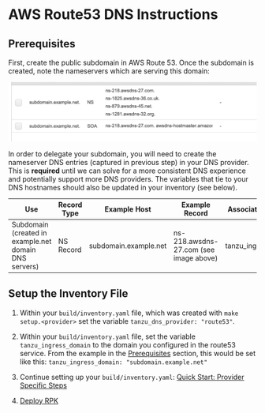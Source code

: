 # AWS Route53 DNS Instructions

## Prerequisites
First, create the public subdomain in AWS Route 53.  Once the subdomain is created, note the nameservers which are serving this domain:

![Custom Subdomain](../images/custom-subdomain.png)

In order to delegate your subdomain, you will need to create the nameserver DNS entries (captured in previous step) in your DNS provider.  This is **required** until we can solve
for a more consistent DNS experience and potentially support more DNS providers.  The variables that tie to your DNS hostnames should also be updated in your inventory (see below).

| Use | Record Type | Example Host | Example Record |Associated Variable |
| --- | --- | --- | --- | --- |
| Subdomain (created in example.net domain DNS servers) | NS Record | subdomain.example.net | ns-218.awsdns-27.com (see image above)  | tanzu_ingress_domain |

## Setup the Inventory File

1. Within your `build/inventory.yaml` file, which was created with `make setup.<provider>` set the variable `tanzu_dns_provider: "route53"`.

2. Within your `build/inventory.yaml` file, set the variable `tanzu_ingress_domain` to the domain you configured in the route53 service. From the example in the [Prerequisites](#prerequisites) section, this would be set like this: `tanzu_ingress_domain: "subdomain.example.net"`

3. Continue setting up your `build/inventory.yaml`: [Quick Start: Provider Specific Steps](../QUICKSTART.md#provider-specific-steps)

4. [Deploy RPK](../QUICKSTART.md#deploy)

